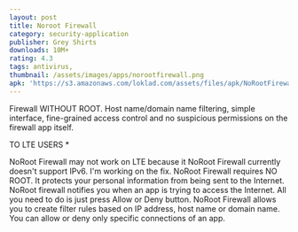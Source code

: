 ```yaml
---
layout: post
title: Noroot Firewall
category: security-application
publisher: Grey Shirts
downloads: 10M+
rating: 4.3
tags: antivirus,
thumbnail: /assets/images/apps/norootfirewall.png
apk: 'https://s3.amazonaws.com/loklad.com/assets/files/apk/NoRootFirewall.apk'
---
```



Firewall WITHOUT ROOT. Host name/domain name filtering, simple interface, fine-grained access control and no suspicious permissions on the firewall app itself.

TO LTE USERS *

NoRoot Firewall may not work on LTE because it NoRoot Firewall currently doesn't support IPv6. I'm working on the fix.
NoRoot Firewall requires NO ROOT. It protects your personal information from being sent to the Internet. NoRoot firewall notifies you when an app is trying to access the Internet. All you need to do is just press Allow or Deny button.
NoRoot Firewall allows you to create filter rules based on IP address, host name or domain name. You can allow or deny only specific connections of an app.
